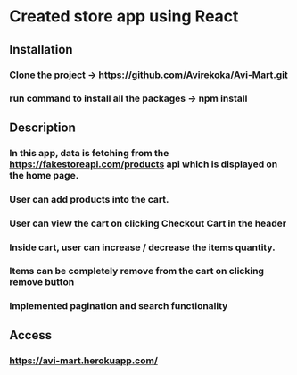 # Created store app using React

## Installation

### Clone the project -> https://github.com/Avirekoka/Avi-Mart.git
### run command to install all the packages -> npm install 

## Description

### In this app, data is fetching from the https://fakestoreapi.com/products api which is displayed on the home page.
### User can add products into the cart. 
### User can view the cart on clicking Checkout Cart in the header
### Inside cart, user can increase / decrease the items quantity.
### Items can be completely remove from the cart on clicking remove button
### Implemented pagination and search functionality

## Access 
### https://avi-mart.herokuapp.com/
